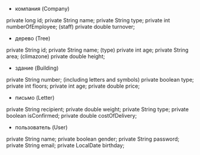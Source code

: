 - компания (Company)

private long id;
private String name;
private String type;
private int numberOfEmployee; (staff)
private double turnover;

- дерево (Tree)
 
private String id;
private String name; (type)
private int age;
private String area; (climazone)
private double height;

- здание (Building)

private String number; (including letters and symbols)
private boolean type;
private int floors;
private int age;
private double price;

- письмо (Letter)

private String recipient;
private double weight;
private String  type;
private boolean isConfirmed;
private double costOfDelivery;

- пользователь (User)

private String name;
private boolean gender;
private String password;
private String email;
private LocalDate birthday;

